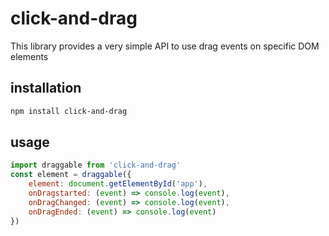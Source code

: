 # click-and-drag

This library provides a very simple API to use drag events on specific DOM elements

## installation

```bash
npm install click-and-drag
```

## usage

```javascript
import draggable from 'click-and-drag'
const element = draggable({
    element: document.getElementById('app'),
    onDragstarted: (event) => console.log(event),
    onDragChanged: (event) => console.log(event),
    onDragEnded: (event) => console.log(event)
})
```